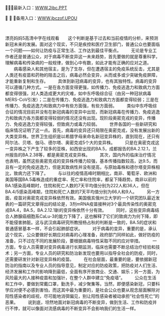 <p>
	🦑🦑🦑最新入口：<a href="http://www.baidu.com/link?url=6MA2SWnO3Raqke39an_0PUxosM6ZrUGzi1BN9tNnlPW&wd">WWW.2jbc.PPT</a> 
	<p>
		💍
💍
💍备用入口：<a href="http://www.baidu.com/link?url=6MA2SWnO3Raqke39an_0PUxosM6ZrUGzi1BN9tNnlPW&wd">WWW.jbczof.UPOU</a> 
	</p>
	<p>
		<br />
	</p>
	<p>
		漂亮妈妈5高清中字在线观看　　这个判断是基于过去和当前疫情的分析，来预测新冠未来的发展。面对这个现实，不只是疾控和医疗卫生部门，普通公众也要面临一个问题——如何让防疫与正常生活、工作达到最佳平衡点。
　　无论是专业工作者还是普通公众，对于病毒不断变异这一未来趋势，首先要做的就是尊重科学，理解病毒和传染病的一般规律，做到心中有数，如此才能有正确的应对之道。
　　病毒感染人和其他宿主，是为了生存，但在遭遇宿主的免疫系统反击，尤其是人类还有疫苗和药物的阻击之后，病毒必然会变异，从而或多或少突破免疫屏障，才能重新复制和生存。
　　具体到新冠病毒的变异，也有其独特性。病毒的变异可以遵循几种方式。一是在各方面变得更强，如传播力、免疫逃逸力和致病力方面都变得很强，对人类造成更大的灾难，如中东呼吸综合征（由另一种冠状病毒MERS-CoV引发）；二是在传播力、免疫逃逸力和致病力方面都变得较弱；三是在传播力、免疫逃逸力和致病力中有些方面强，有些方面弱。
　　类似中东呼吸综合征的情况目前并没有在新冠病毒的变异中出现，而新冠病毒在传播力、免疫逃逸力和致病力各方面都变得较弱的情况还没有出现。现阶段奥密克戎的变异，传播力、免疫逃逸力变得较强，但致病力或毒力较弱。
　　世界各国的一些新研究和临床情况证明了这一点。首先，病毒的变异还只局限在奥密克戎，没有发展出新的大类变异株。世界卫生组织是以希腊字母来命名新冠变异株的，直到现在，还只有阿尔法、贝塔、伽马、德尔塔、奥密克戎5个大的变异株。
　　只是在奥密克戎这一变异株之下产生了较多的亚株，如西安出现的BA.5，成都报告的BA.2.12.1，兰州报告的BA.2.38等，都是奥密克戎变异株。
　　其次，国内外的临床治疗情况也表明，虽然这些奥密克戎的变异株传播力较强，基本传播指数较高，达9.5，而且有一定的免疫逃逸力，但是其致病性并没有提高，与原始毒株和德尔塔变异株相比，致病力还下降了。
　　与以往的疫情高峰时期相比，南非、葡萄牙、欧洲和美国等国BA.5毒株造成的重症率、死亡率和住院率，都呈下降趋势。南非以前的BA.1感染高峰期时，住院和死亡人数的7天平均值分别为222人和36人，但在BA.4/5感染高峰期，住院和死亡人数的7天平均值分别为66人和9人。
　　另一方面，疫苗对奥密克戎变异株依然有效。美国俄亥俄州立大学的一个研究团队最近发表的一篇研究文章得出的结论是，3剂mRNA疫苗接种对3个最具传染性的奥密克戎BA.4，BA.5，BA.2.12.1新的变异株依然十分有效。
　　同时，这些变异病毒结合人肺腺癌细胞系CaLu-3的能力下降了，这也解释了它们的致病力为何下降，即不能侵害肺脏。这与武汉病毒研究所教授杨占秋的判断是一致的，BA.5的症状和普通感冒基本一样，不会引起肺部症状。
　　对于病毒的变异，重要的是，承认这个现实，公众要做好长期应对病毒的心理准备，政府部门同样如此，做好防疫的准备，只不过在不同的发展阶段，要根据病毒特性采取不同的应对举措。
　　一方面，专业人员需要对变异病毒进行长期监测，临床也需要不断总结治疗经验和技术；另一方面，专业人员的研究和防治新发现也要用以指导全社会的防疫，同时，还需要研发针对新冠变异株的疫苗。
　　在社会层面，最重要的是，要依据新冠防治的指南以及专业人员的指导意见，制定对应的防疫政策，把防疫对人们生活、经济发展和工作的影响降到最低，全面有序开放商业、交通、娱乐；另一方面，为风险最大的人接种疫苗和加强针，在整个人群中建立“免疫墙”。
　　公众在生活和工作中，要做到常戴口罩，勤洗手，减少聚集等。当然，即便感染新冠，只要科学应对便不必感到害怕，而这其中最为重要的，是社会公众也要从观念层面解除对阳性感染者的歧视，尽可能地消弭偏见，别让阳性感染者被动承担“社会性死亡”的恶果。
　　说到底，坦然地面对新冠病毒的不断变异，做到生活、工作和防疫并行不悖，就可以像面对流感病毒的不断变异不会影响我们的生活一样。
	</p>
